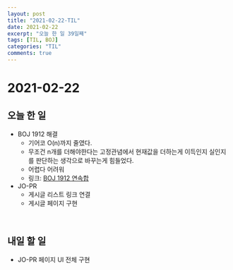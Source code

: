 ```yaml
---
layout: post
title: "2021-02-22-TIL"
date: 2021-02-22
excerpt: "오늘 한 일 39일째"
tags: [TIL, BOJ]
categories: "TIL"
comments: true
---
```


# 2021-02-22

## 오늘 한 일    
- BOJ 1912 해결
    - 기어코 O(n)까지 줄였다.
    - 무조건 n개를 더해야한다는 고정관념에서 현재값을 더하는게 이득인지 실인지를 판단하는 생각으로 바꾸는게 힘들었다.
    - 어렵다 어려워
    - 링크: [BOJ 1912 연속합](https://l-zzu-h.tistory.com/entry/BOJ-1912%EC%97%B0%EC%86%8D%ED%95%A9)
- JO-PR
    - 게시글 리스트 링크 연결
    - 게시글 페이지 구현


<br>

## 내일 할 일
- JO-PR 페이지 UI 전체 구현
